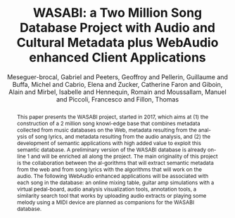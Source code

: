 --- 
  title: "WASABI: a Two Million Song Database Project with Audio and Cultural Metadata plus WebAudio enhanced Client Applications" 
  abstract: "This paper presents the WASABI project, started in 2017, which aims at (1) the construction of a 2 million song knowl-edge base that combines metadata collected from music databases on the Web, metadata resulting from the anal-ysis of song lyrics, and metadata resulting from the audio analysis, and (2) the development of semantic applications with high added value to exploit this semantic database. A preliminary version of the WASABI database is already on-line 1 and will be enriched all along the project. The main originality of this project is the collaboration between the al-gorithms that will extract semantic metadata from the web and from song lyrics with the algorithms that will work on the audio. The following WebAudio enhanced applications will be associated with each song in the database: an online mixing table, guitar amp simulations with a virtual pedal-board, audio analysis visualization tools, annotation tools, a similarity search tool that works by uploading audio extracts or playing some melody using a MIDI device are planned as companions for the WASABI database." 
  address: "London" 
  author: "Meseguer-brocal, Gabriel and Peeters, Geoffroy and Pellerin, Guillaume and Buffa, Michel and Cabrio, Elena and Zucker, Catherine Faron and Giboin, Alain and Mirbel, Isabelle and Hennequin, Romain and Moussallam, Manuel and Piccoli, Francesco and Fillon, Thomas" 
  booktitle: "Proceedings of the International Web Audio Conference" 
  editor: "Thalmann, Florian and Ewert, Sebastian" 
  month: "Proceedings of the International Web Audio Conference"
  pages: "" 
  publisher: "Queen Mary University of London" 
  series: "WAC '17"
  type: "Paper"  
  year: "2017" 
  id: "2017_40" 
  tags: year2017 
  pdflink: /_data/papers/pdf/2017/2017_40.pdf
  ISSN: Can't find it!
---